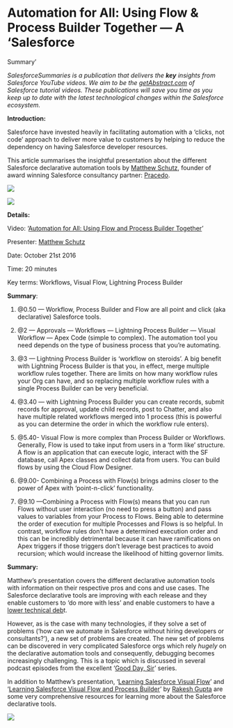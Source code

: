 # Automation for All: Using Flow & Process Builder Together — A ‘Salesforce
Summary’

*SalesforceSummaries is a publication that delivers the ***key*** insights from
Salesforce YouTube videos. We aim to be the
*[getAbstract.com](https://www.getabstract.com/en/)* of Salesforce tutorial
videos. These publications will save you time as you keep up to date with the
latest technological changes within the Salesforce ecosystem.*

**Introduction:**

Salesforce have invested heavily in facilitating automation with a ‘clicks, not
code’ approach to deliver more value to customers by helping to reduce the
dependency on having Salesforce developer resources.

This article summarises the insightful presentation about the different
Salesforce declarative automation tools by [Matthew
Schutz](https://www.linkedin.com/in/matthewkschutz/?ppe=1), founder of award
winning Salesforce consultancy partner: [Pracedo](https://www.pracedo.com/).

![](https://cdn-images-1.medium.com/max/540/1*bcbqQ8vEhUvhOJd8WM_fuw.png)

![](https://cdn-images-1.medium.com/max/540/1*_gb6LklL1Mb1_9azOJz13A.png)

**Details:**

Video: ‘[Automation for All: Using Flow and Process Builder
Together](https://www.youtube.com/watch?v=mDuu4vNqzMU)’

Presenter: [Matthew Schutz](https://www.linkedin.com/in/matthewkschutz/?ppe=1)

Date: October 21st 2016

Time: 20 minutes

Key terms: Workflows, Visual Flow, Lightning Process Builder

**Summary**:

1) @0.50 — Workflow, Process Builder and Flow are all point and click (aka
declarative) Salesforce tools.

2) @2 — Approvals — Workflows — Lightning Process Builder — Visual Workflow —
Apex Code (simple to complex). The automation tool you need depends on the type
of business process that you’re automating.

3) @3 — Lightning Process Builder is ‘workflow on steroids’. A big benefit with
Lightning Process Builder is that you, in effect, merge multiple workflow rules
together. There are limits on how many workflow rules your Org can have, and so
replacing multiple workflow rules with a single Process Builder can be very
beneficial.

4) @3.40 — with Lightning Process Builder you can create records, submit records
for approval, update child records, post to Chatter, and also have multiple
related workflows merged into 1 process (this is powerful as you can determine
the order in which the workflow rule enters).

5) @5.40- Visual Flow is more complex than Process Builder or Workflows.
Generally, Flow is used to take input from users in a ‘form like’ structure. A
flow is an application that can execute logic, interact with the SF database,
call Apex classes and collect data from users. You can build flows by using the
Cloud Flow Designer.

6) @9.00- Combining a Process with Flow(s) brings admins closer to the power of
Apex with ‘point-n-click’ functionality.

7) @9.10 —Combining a Process with Flow(s) means that you can run Flows without
user interaction (no need to press a button) and pass values to variables from
your Process to Flows. Being able to determine the order of execution for
multiple Processes and Flows is so helpful. In contrast, workflow rules don’t
have a determined execution order and this can be incredibly detrimental because
it can have ramifications on Apex triggers if those triggers don’t leverage best
practices to avoid recursion; which would increase the likelihood of hitting
governor limits.

**Summary:**

Matthew’s presentation covers the different declarative automation tools with
information on their respective pros and cons and use cases. The Salesforce
declarative tools are improving with each release and they enable customers to
‘do more with less’ and enable customers to have a [lower technical
deb](https://en.wikipedia.org/wiki/Technical_debt)t.

However, as is the case with many technologies, if they solve a set of problems
(‘how can we automate in Salesforce without hiring developers or consultants?’),
a new set of problems are created. The new set of problems can be discovered in
very complicated Salesforce orgs which rely *hugely* on the declarative
automation tools and consequently, debugging becomes increasingly challenging.
This is a topic which is discussed in several podcast episodes from the
excellent ‘[Good Day, Sir](http://www.gooddaysirpodcast.com/)’ series.

In addition to Matthew’s presentation, ‘[Learning Salesforce Visual
Flow](https://www.packtpub.com/application-development/learning-salesforce-visual-workflow)’
and ‘[Learning Salesforce Visual Flow and Process
Builder](https://www.packtpub.com/application-development/learning-salesforce-visual-workflow-and-process-builder-second-edition)’
by [Rakesh Gupta](https://automationchampion.com/) are some very comprehensive
resources for learning more about the Salesforce declarative tools.

![](https://cdn-images-1.medium.com/max/720/1*M58c9tIFRSbm077Jf7Ay5A.png)
